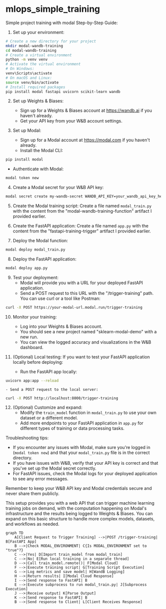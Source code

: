 # mlops_simple_training
Simple project training with modal
Step-by-Step Guide:

1. Set up your environment:
```bash
# Create a new directory for your project
mkdir modal-wandb-training
cd modal-wandb-training
# Create a virtual environment
python -m venv venv
# Activate the virtual environment
# On Windows:
venv\Scripts\activate
# On macOS and Linux:
source venv/bin/activate
# Install required packages
pip install modal fastapi uvicorn scikit-learn wandb
```

2. Set up Weights & Biases:
   - Sign up for a Weights & Biases account at https://wandb.ai if you haven't already.
   - Get your API key from your W&B account settings.

3. Set up Modal:
   - Sign up for a Modal account at https://modal.com if you haven't already.
   - Install the Modal CLI:
```sh
pip install modal
```
   - Authenticate with Modal:
```sh
modal token new
```

4. Create a Modal secret for your W&B API key:
```sh
modal secret create my-wandb-secret WANDB_API_KEY=your_wandb_api_key_here
```

5. Create the Modal training script:
   Create a file named `modal_train.py` with the content from the "modal-wandb-training-function" artifact I provided earlier.

6. Create the FastAPI application:
   Create a file named `app.py` with the content from the "fastapi-training-trigger" artifact I provided earlier.

7. Deploy the Modal function:
```sh
modal deploy modal_train.py
```

8. Deploy the FastAPI application:
```sh
modal deploy app.py
```

9. Test your deployment:
   - Modal will provide you with a URL for your deployed FastAPI application.
   - Send a POST request to this URL with the "/trigger-training" path. You can use curl or a tool like Postman:
```sh
curl -X POST https://your-modal-url.modal.run/trigger-training
```

10. Monitor your training:
    - Log into your Weights & Biases account.
    - You should see a new project named "sklearn-modal-demo" with a new run.
    - You can view the logged accuracy and visualizations in the W&B dashboard.

11. (Optional) Local testing:
    If you want to test your FastAPI application locally before deploying:
    - Run the FastAPI app locally:
```sh
uvicorn app:app --reload
```
    - Send a POST request to the local server:
```sh
curl -X POST http://localhost:8000/trigger-training
```

12. (Optional) Customize and expand:
    - Modify the `train_model` function in `modal_train.py` to use your own dataset or a different model.
    - Add more endpoints to your FastAPI application in `app.py` for different types of training or data processing tasks.

Troubleshooting tips:
- If you encounter any issues with Modal, make sure you're logged in (`modal token new`) and that your `modal_train.py` file is in the correct directory.
- If you have issues with W&B, verify that your API key is correct and that you've set up the Modal secret correctly.
- For FastAPI issues, check the Modal logs for your deployed application to see any error messages.

Remember to keep your W&B API key and Modal credentials secure and never share them publicly.

This setup provides you with a web API that can trigger machine learning training jobs on demand, with the computation happening on Modal's infrastructure and the results being logged to Weights & Biases. You can expand on this basic structure to handle more complex models, datasets, and workflows as needed.

```mermaid
graph TD
    A[Client Request to Trigger Training] -->|POST /trigger-training| B[FastAPI App]
    B -->|Check MODAL_ENVIRONMENT| C{Is MODAL_ENVIRONMENT set to "true"?}
    C -->|Yes| D[Import train_model from modal_train]
    C -->|No| E[Run local training in a separate thread]
    D -->|Call train_model.remote()| F[Modal Cloud]
    F -->|Execute training script| G[Training Script Execution]
    G -->|Log metrics and save model| H[WandB Logging]
    H -->|Return results| I[Modal Cloud Response]
    I -->|Send response to FastAPI| B
    E -->|Execute subprocess to run modal_train.py| J[Subprocess Execution]
    J -->|Receive output| K[Parse Output]
    K -->|Send response to FastAPI| B
    B -->|Send response to Client| L[Client Receives Response]
```

